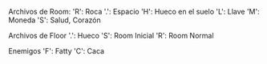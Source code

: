 Archivos de Room:
'R': Roca
'.': Espacio
'H': Hueco en el suelo
'L': Llave
'M': Moneda
'S': Salud, Corazón

Archivos de Floor
'.': Hueco
'S': Room Inicial
'R': Room Normal

Enemigos
'F': Fatty
'C': Caca